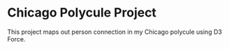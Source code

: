 # Chicago Polycule Project

This project maps out person connection in my Chicago polycule using D3 Force.
